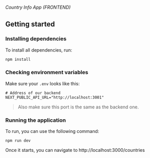 ###### Country Info App (FRONTEND)

## Getting started

### Installing dependencies

To install all dependencies, run:

```bash
npm install
```

### Checking environment variables

Make sure your `.env` looks like this:

```
# Address of our backend
NEXT_PUBLIC_API_URL="http://localhost:3001"
```

> Also make sure this port is the same as the backend one.

### Running the application

To run, you can use the following command:

```
npm run dev
```

Once it starts, you can navigate to http://localhost:3000/countries
